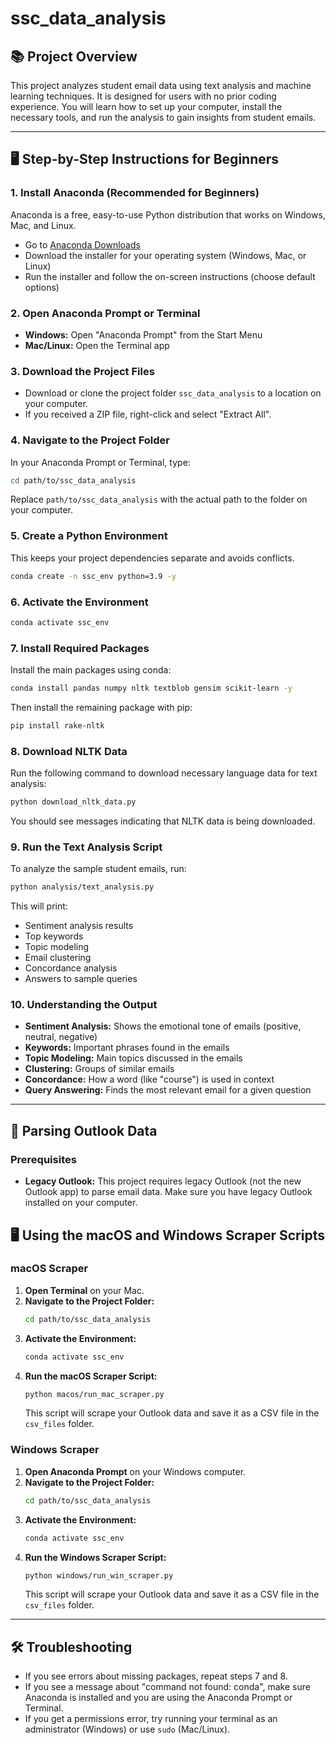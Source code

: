 # ssc_data_analysis

## 📚 Project Overview

This project analyzes student email data using text analysis and machine learning techniques. It is designed for users with no prior coding experience. You will learn how to set up your computer, install the necessary tools, and run the analysis to gain insights from student emails.

---

## 🖥️ Step-by-Step Instructions for Beginners

### 1. **Install Anaconda (Recommended for Beginners)**
Anaconda is a free, easy-to-use Python distribution that works on Windows, Mac, and Linux.

- Go to [Anaconda Downloads](https://www.anaconda.com/products/distribution#download-section)
- Download the installer for your operating system (Windows, Mac, or Linux)
- Run the installer and follow the on-screen instructions (choose default options)

### 2. **Open Anaconda Prompt or Terminal**
- **Windows:** Open "Anaconda Prompt" from the Start Menu
- **Mac/Linux:** Open the Terminal app

### 3. **Download the Project Files**
- Download or clone the project folder `ssc_data_analysis` to a location on your computer.
- If you received a ZIP file, right-click and select "Extract All".

### 4. **Navigate to the Project Folder**
In your Anaconda Prompt or Terminal, type:
```sh
cd path/to/ssc_data_analysis
```
Replace `path/to/ssc_data_analysis` with the actual path to the folder on your computer.

### 5. **Create a Python Environment**
This keeps your project dependencies separate and avoids conflicts.
```sh
conda create -n ssc_env python=3.9 -y
```

### 6. **Activate the Environment**
```sh
conda activate ssc_env
```

### 7. **Install Required Packages**
Install the main packages using conda:
```sh
conda install pandas numpy nltk textblob gensim scikit-learn -y
```
Then install the remaining package with pip:
```sh
pip install rake-nltk
```

### 8. **Download NLTK Data**
Run the following command to download necessary language data for text analysis:
```sh
python download_nltk_data.py
```
You should see messages indicating that NLTK data is being downloaded.

### 9. **Run the Text Analysis Script**
To analyze the sample student emails, run:
```sh
python analysis/text_analysis.py
```
This will print:
- Sentiment analysis results
- Top keywords
- Topic modeling
- Email clustering
- Concordance analysis
- Answers to sample queries

### 10. **Understanding the Output**
- **Sentiment Analysis:** Shows the emotional tone of emails (positive, neutral, negative)
- **Keywords:** Important phrases found in the emails
- **Topic Modeling:** Main topics discussed in the emails
- **Clustering:** Groups of similar emails
- **Concordance:** How a word (like "course") is used in context
- **Query Answering:** Finds the most relevant email for a given question

---

## 📧 Parsing Outlook Data

### Prerequisites
- **Legacy Outlook:** This project requires legacy Outlook (not the new Outlook app) to parse email data. Make sure you have legacy Outlook installed on your computer.

## 🖥️ Using the macOS and Windows Scraper Scripts

### macOS Scraper
1. **Open Terminal** on your Mac.
2. **Navigate to the Project Folder:**
   ```sh
   cd path/to/ssc_data_analysis
   ```
3. **Activate the Environment:**
   ```sh
   conda activate ssc_env
   ```
4. **Run the macOS Scraper Script:**
   ```sh
   python macos/run_mac_scraper.py
   ```
   This script will scrape your Outlook data and save it as a CSV file in the `csv_files` folder.

### Windows Scraper
1. **Open Anaconda Prompt** on your Windows computer.
2. **Navigate to the Project Folder:**
   ```sh
   cd path/to/ssc_data_analysis
   ```
3. **Activate the Environment:**
   ```sh
   conda activate ssc_env
   ```
4. **Run the Windows Scraper Script:**
   ```sh
   python windows/run_win_scraper.py
   ```
   This script will scrape your Outlook data and save it as a CSV file in the `csv_files` folder.

---

## 🛠️ Troubleshooting
- If you see errors about missing packages, repeat steps 7 and 8.
- If you see a message about "command not found: conda", make sure Anaconda is installed and you are using the Anaconda Prompt or Terminal.
- If you get a permissions error, try running your terminal as an administrator (Windows) or use `sudo` (Mac/Linux).

